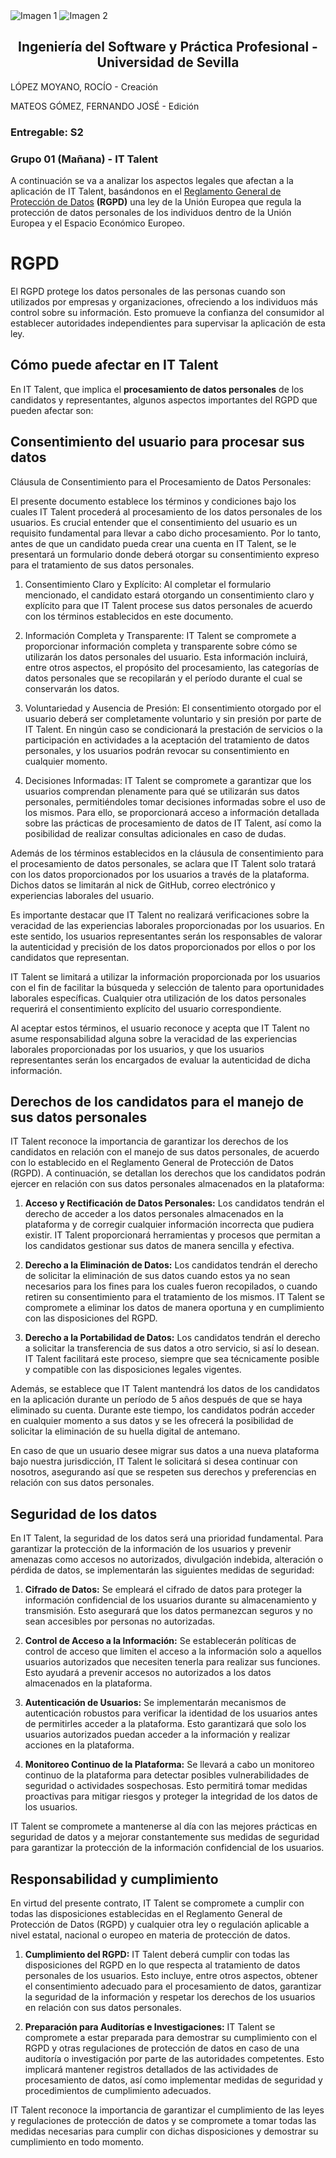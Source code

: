 <div style={{ display: 'flex' }}>
  <img src="/img/TalentLOGO.png" alt="Imagen 1" style={{ width: '50%', height: 'auto' }} />
  <img src="/img/USLOGO.png" alt="Imagen 2" style={{ width: '30%', height: '30%' }} />
</div>

## <center>Ingeniería del Software y Práctica Profesional - Universidad de Sevilla</center>


LÓPEZ MOYANO, ROCÍO         - Creación

MATEOS GÓMEZ, FERNANDO JOSÉ - Edición



### Entregable: S2
### Grupo 01 (Mañana) - IT Talent



A continuación se va a analizar los aspectos legales que afectan a la aplicación de IT Talent, basándonos en el [Reglamento General de Protección de Datos](https://eur-lex.europa.eu/legal-content/ES/TXT/PDF/?uri=CELEX:32016R0679) **(RGPD)** una ley de la Unión Europea que regula la protección de datos personales de los individuos dentro de la Unión Europea y el Espacio Económico Europeo.


# RGPD

El RGPD protege los datos personales de las personas cuando son utilizados por empresas y organizaciones, ofreciendo a los individuos más control sobre su información. Esto promueve la confianza del consumidor al establecer autoridades independientes para supervisar la aplicación de esta ley.

## Cómo puede afectar en IT Talent

En IT Talent, que implica el **procesamiento de datos personales** de los candidatos y representantes, algunos aspectos importantes del RGPD que pueden afectar son:

## Consentimiento del usuario para procesar sus datos 

Cláusula de Consentimiento para el Procesamiento de Datos Personales:

El presente documento establece los términos y condiciones bajo los cuales IT Talent procederá al procesamiento de los datos personales de los usuarios. Es crucial entender que el consentimiento del usuario es un requisito fundamental para llevar a cabo dicho procesamiento. Por lo tanto, antes de que un candidato pueda crear una cuenta en IT Talent, se le presentará un formulario donde deberá otorgar su consentimiento expreso para el tratamiento de sus datos personales.

   1. Consentimiento Claro y Explícito: Al completar el formulario mencionado, el candidato estará otorgando un consentimiento claro y explícito para que IT Talent procese sus datos personales de acuerdo con los términos establecidos en este documento.

   2. Información Completa y Transparente: IT Talent se compromete a proporcionar información completa y transparente sobre cómo se utilizarán los datos personales del usuario. Esta información incluirá, entre otros aspectos, el propósito del procesamiento, las categorías de datos personales que se recopilarán y el período durante el cual se conservarán los datos.

   3. Voluntariedad y Ausencia de Presión: El consentimiento otorgado por el usuario deberá ser completamente voluntario y sin presión por parte de IT Talent. En ningún caso se condicionará la prestación de servicios o la participación en actividades a la aceptación del tratamiento de datos personales, y los usuarios podrán revocar su consentimiento en cualquier momento.

   4. Decisiones Informadas: IT Talent se compromete a garantizar que los usuarios comprendan plenamente para qué se utilizarán sus datos personales, permitiéndoles tomar decisiones informadas sobre el uso de los mismos. Para ello, se proporcionará acceso a información detallada sobre las prácticas de procesamiento de datos de IT Talent, así como la posibilidad de realizar consultas adicionales en caso de dudas.

Además de los términos establecidos en la cláusula de consentimiento para el procesamiento de datos personales, se aclara que IT Talent solo tratará con los datos proporcionados por los usuarios a través de la plataforma. Dichos datos se limitarán al nick de GitHub, correo electrónico y experiencias laborales del usuario.

Es importante destacar que IT Talent no realizará verificaciones sobre la veracidad de las experiencias laborales proporcionadas por los usuarios. En este sentido, los usuarios representantes serán los responsables de valorar la autenticidad y precisión de los datos proporcionados por ellos o por los candidatos que representan.

IT Talent se limitará a utilizar la información proporcionada por los usuarios con el fin de facilitar la búsqueda y selección de talento para oportunidades laborales específicas. Cualquier otra utilización de los datos personales requerirá el consentimiento explícito del usuario correspondiente.

Al aceptar estos términos, el usuario reconoce y acepta que IT Talent no asume responsabilidad alguna sobre la veracidad de las experiencias laborales proporcionadas por los usuarios, y que los usuarios representantes serán los encargados de evaluar la autenticidad de dicha información.

## Derechos de los candidatos para el manejo de sus datos personales

IT Talent reconoce la importancia de garantizar los derechos de los candidatos en relación con el manejo de sus datos personales, de acuerdo con lo establecido en el Reglamento General de Protección de Datos (RGPD). A continuación, se detallan los derechos que los candidatos podrán ejercer en relación con sus datos personales almacenados en la plataforma:

1. **Acceso y Rectificación de Datos Personales:**
   Los candidatos tendrán el derecho de acceder a los datos personales almacenados en la plataforma y de corregir cualquier información incorrecta que pudiera existir. IT Talent proporcionará herramientas y procesos que permitan a los candidatos gestionar sus datos de manera sencilla y efectiva.

2. **Derecho a la Eliminación de Datos:**
   Los candidatos tendrán el derecho de solicitar la eliminación de sus datos cuando estos ya no sean necesarios para los fines para los cuales fueron recopilados, o cuando retiren su consentimiento para el tratamiento de los mismos. IT Talent se compromete a eliminar los datos de manera oportuna y en cumplimiento con las disposiciones del RGPD.

3. **Derecho a la Portabilidad de Datos:**
   Los candidatos tendrán el derecho a solicitar la transferencia de sus datos a otro servicio, si así lo desean. IT Talent facilitará este proceso, siempre que sea técnicamente posible y compatible con las disposiciones legales vigentes.

Además, se establece que IT Talent mantendrá los datos de los candidatos en la aplicación durante un período de 5 años después de que se haya eliminado su cuenta. Durante este tiempo, los candidatos podrán acceder en cualquier momento a sus datos y se les ofrecerá la posibilidad de solicitar la eliminación de su huella digital de antemano. 

En caso de que un usuario desee migrar sus datos a una nueva plataforma bajo nuestra jurisdicción, IT Talent le solicitará si desea continuar con nosotros, asegurando así que se respeten sus derechos y preferencias en relación con sus datos personales.

## Seguridad de los datos

En IT Talent, la seguridad de los datos será una prioridad fundamental. Para garantizar la protección de la información de los usuarios y prevenir amenazas como accesos no autorizados, divulgación indebida, alteración o pérdida de datos, se implementarán las siguientes medidas de seguridad:

1. **Cifrado de Datos:**
   Se empleará el cifrado de datos para proteger la información confidencial de los usuarios durante su almacenamiento y transmisión. Esto asegurará que los datos permanezcan seguros y no sean accesibles por personas no autorizadas.

2. **Control de Acceso a la Información:**
   Se establecerán políticas de control de acceso que limiten el acceso a la información solo a aquellos usuarios autorizados que necesiten tenerla para realizar sus funciones. Esto ayudará a prevenir accesos no autorizados a los datos almacenados en la plataforma.

3. **Autenticación de Usuarios:**
   Se implementarán mecanismos de autenticación robustos para verificar la identidad de los usuarios antes de permitirles acceder a la plataforma. Esto garantizará que solo los usuarios autorizados puedan acceder a la información y realizar acciones en la plataforma.

4. **Monitoreo Continuo de la Plataforma:**
   Se llevará a cabo un monitoreo continuo de la plataforma para detectar posibles vulnerabilidades de seguridad o actividades sospechosas. Esto permitirá tomar medidas proactivas para mitigar riesgos y proteger la integridad de los datos de los usuarios.

IT Talent se compromete a mantenerse al día con las mejores prácticas en seguridad de datos y a mejorar constantemente sus medidas de seguridad para garantizar la protección de la información confidencial de los usuarios.

## Responsabilidad y cumplimiento

En virtud del presente contrato, IT Talent se compromete a cumplir con todas las disposiciones establecidas en el Reglamento General de Protección de Datos (RGPD) y cualquier otra ley o regulación aplicable a nivel estatal, nacional o europeo en materia de protección de datos.

1. **Cumplimiento del RGPD:**
   IT Talent deberá cumplir con todas las disposiciones del RGPD en lo que respecta al tratamiento de datos personales de los usuarios. Esto incluye, entre otros aspectos, obtener el consentimiento adecuado para el procesamiento de datos, garantizar la seguridad de la información y respetar los derechos de los usuarios en relación con sus datos personales.

2. **Preparación para Auditorías e Investigaciones:**
   IT Talent se compromete a estar preparada para demostrar su cumplimiento con el RGPD y otras regulaciones de protección de datos en caso de una auditoría o investigación por parte de las autoridades competentes. Esto implicará mantener registros detallados de las actividades de procesamiento de datos, así como implementar medidas de seguridad y procedimientos de cumplimiento adecuados.

IT Talent reconoce la importancia de garantizar el cumplimiento de las leyes y regulaciones de protección de datos y se compromete a tomar todas las medidas necesarias para cumplir con dichas disposiciones y demostrar su cumplimiento en todo momento.
